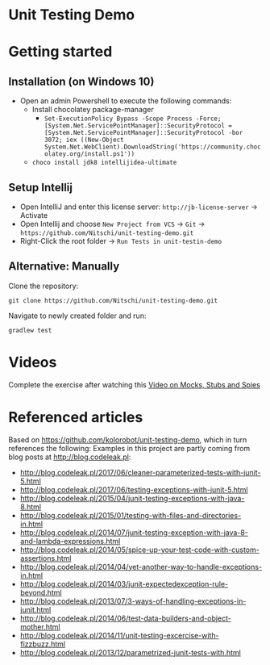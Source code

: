 Unit Testing Demo
=================

# Getting started

## Installation (on Windows 10)

- Open an admin Powershell to execute the following commands:
    - Install chocolatey package-manager
        - `Set-ExecutionPolicy Bypass -Scope Process -Force; [System.Net.ServicePointManager]::SecurityProtocol = [System.Net.ServicePointManager]::SecurityProtocol -bor 3072; iex ((New-Object System.Net.WebClient).DownloadString('https://community.chocolatey.org/install.ps1'))`
    - `choco install jdk8 intellijidea-ultimate`

## Setup Intellij

- Open IntelliJ and enter this license server: `http://jb-license-server` -> Activate
- Open Intellij and choose `New Project from VCS` -> `Git` -> `https://github.com/Nitschi/unit-testing-demo.git`
- Right-Click the root folder -> `Run Tests in unit-testin-demo`

## Alternative: Manually

Clone the repository:

`git clone https://github.com/Nitschi/unit-testing-demo.git`

Navigate to newly created folder and run:

`gradlew test`

# Videos

Complete the exercise after watching this [Video on Mocks, Stubs and Spies](https://youtu.be/tVCSKsMtXn0)

# Referenced articles

Based on https://github.com/kolorobot/unit-testing-demo, which in turn references the following:
Examples in this project are partly coming from blog posts at http://blog.codeleak.pl:

- http://blog.codeleak.pl/2017/06/cleaner-parameterized-tests-with-junit-5.html
- http://blog.codeleak.pl/2017/06/testing-exceptions-with-junit-5.html
- http://blog.codeleak.pl/2015/04/junit-testing-exceptions-with-java-8.html
- http://blog.codeleak.pl/2015/01/testing-with-files-and-directories-in.html
- http://blog.codeleak.pl/2014/07/junit-testing-exception-with-java-8-and-lambda-expressions.html
- http://blog.codeleak.pl/2014/05/spice-up-your-test-code-with-custom-assertions.html
- http://blog.codeleak.pl/2014/04/yet-another-way-to-handle-exceptions-in.html
- http://blog.codeleak.pl/2014/03/junit-expectedexception-rule-beyond.html
- http://blog.codeleak.pl/2013/07/3-ways-of-handling-exceptions-in-junit.html
- http://blog.codeleak.pl/2014/06/test-data-builders-and-object-mother.html
- http://blog.codeleak.pl/2014/11/unit-testing-excercise-with-fizzbuzz.html
- http://blog.codeleak.pl/2013/12/parametrized-junit-tests-with.html